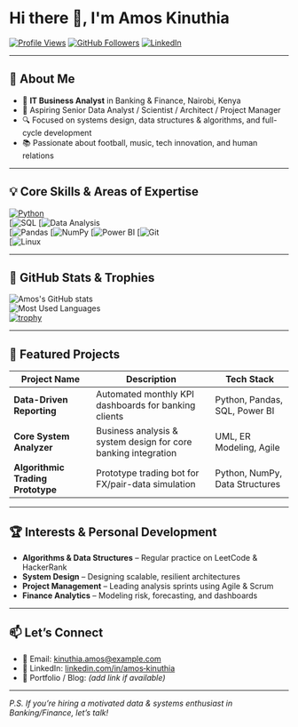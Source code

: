 # Hi there 👋, I'm **Amos Kinuthia**

[![Profile Views](https://komarev.com/ghpvc/?username=Amoskinuthia&color=blue)](https://github.com/Amoskinuthia)
[![GitHub Followers](https://img.shields.io/github/followers/Amoskinuthia?label=Follow&style=social)](https://github.com/Amoskinuthia)
[![LinkedIn](https://img.shields.io/badge/LinkedIn-Connect-blue?logo=linkedin)](https://www.linkedin.com/in/amos‐kinuthia/)  

---

## 🧩 About Me

- 💼 **IT Business Analyst** in Banking & Finance, Nairobi, Kenya  
- 🎯 Aspiring Senior Data Analyst / Scientist / Architect / Project Manager  
- 🔍 Focused on systems design, data structures & algorithms, and full-cycle development  
- 📚 Passionate about football, music, tech innovation, and human relations  

---

## 💡 Core Skills & Areas of Expertise

[![Python](https://img.shields.io/badge/Python-3776AB?style=for-the-badge&logo=python&logoColor=white)](https://www.python.org/)  
[![SQL](https://img.shields.io/badge/SQL‑PostgreSQL-%23336791?style=for-the-badge&logo=postgresql&logoColor=white)
[![Data Analysis](https://img.shields.io/badge/Data%20Analysis-green)  
[![Pandas](https://img.shields.io/badge/Pandas-150458?style=for-the-badge&logo=pandas&logoColor=white) 
[![NumPy](https://img.shields.io/badge/NumPy-013243?style=for-the-badge&logo=numpy&logoColor=white) 
[![Power BI](https://img.shields.io/badge/Power%20BI-F2C811?style=for-the-badge&logo=powerbi&logoColor=white) 
[![Git](https://img.shields.io/badge/Git-F05032?style=for-the-badge&logo=git&logoColor=white)  
[![Linux](https://img.shields.io/badge/Linux-FCC624?style=for-the-badge&logo=linux&logoColor=black)   

---

## 🚀 GitHub Stats & Trophies

![Amos's GitHub stats](https://github-readme-stats.vercel.app/api?username=Amoskinuthia&show_icons=true&theme=radical&count_private=true)  
![Most Used Languages](https://github-readme-stats.vercel.app/api/top-langs/?username=Amoskinuthia&layout=compact&theme=radical)  
[![trophy](https://github-profile-trophy.vercel.app/?username=Amoskinuthia&theme=radical)](https://github.com/ryo-ma/github-profile-trophy)

---

## 📂 Featured Projects

| Project Name | Description | Tech Stack |
|--------------|-------------|------------|
| **Data-Driven Reporting** | Automated monthly KPI dashboards for banking clients | Python, Pandas, SQL, Power BI |
| **Core System Analyzer** | Business analysis & system design for core banking integration | UML, ER Modeling, Agile |
| **Algorithmic Trading Prototype** | Prototype trading bot for FX/pair-data simulation | Python, NumPy, Data Structures |

---

## 🏆 Interests & Personal Development

- **Algorithms & Data Structures** – Regular practice on LeetCode & HackerRank  
- **System Design** – Designing scalable, resilient architectures  
- **Project Management** – Leading analysis sprints using Agile & Scrum  
- **Finance Analytics** – Modeling risk, forecasting, and dashboards  

---

## 📫 Let’s Connect

- 📧 Email: [kinuthia.amos@example.com](mailto:kinuthia.amos@example.com)  
- 💼 LinkedIn: [linkedin.com/in/amos‑kinuthia](https://www.linkedin.com/in/amos‑kinuthia/)  
- 📝 Portfolio / Blog: *(add link if available)*

---

*P.S. If you’re hiring a motivated data & systems enthusiast in Banking/Finance, let’s talk!*
